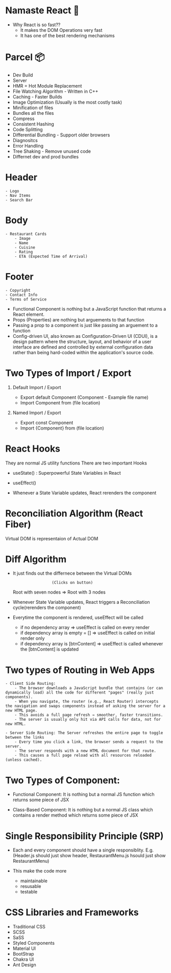 # Namaste React 🚀

- Why React is so fast??
  - It makes the DOM Operations very fast
  - It has one of the best rendering mechanisms

# Parcel 📦

- Dev Build
- Server
- HMR = Hot Module Replacement
- File Watching Algorithm - Written in C++
- Caching - Faster Builds
- Image Optimization (Usually is the most costly task)
- Minification of files
- Bundles all the files
- Compress
- Consistent Hashing
- Code Splitting
- Differential Bundling - Support older browsers
- Diagnositcs
- Error Handling
- Tree Shaking - Remove unused code
- Differnet dev and prod bundles

# Header

    - Logo
    - Nav Items
    - Search Bar

# Body

    - Restaurant Cards
        - Image
        - Name
        - Cuisine
        - Rating
        - ETA (Expected Time of Arrival)

# Footer

    - Copyright
    - Contact Info
    - Terms of Service

- Functional Component is nothing but a JavaScript function that returns a React element.
- Props (Properties) are nothing but arguements to that function
- Passing a prop to a component is just like passing an arguement to a function
- Config-driven UI, also known as Configuration-Driven UI (CDUI), is a design pattern where the structure, layout, and behavior of a user interface are defined and controlled by external configuration data rather than being hard-coded within the application's source code.

# Two Types of Import / Export

1. Default Import / Export

   - Export default Component (Component - Example file name)
   - Import Component from (file location)

2. Named Import / Export
   - Export const Component
   - Import {Component} from (file location)

# React Hooks

They are normal JS utility functions
There are two important Hooks

- useState() : Superpowerful State Variables in React
- useEffect()

- Whenever a State Variable updates, React rerenders the component

# Reconciliation Algorithm (React Fiber)

Virtual DOM is representaion of Actual DOM

# Diff Algorithm

- It just finds out the differnece between the Virtual DOMs

                       (Clicks on button)

  Root with seven nodes => Root with 3 nodes

- Whenever State Variable updates, React triggers a Reconciliation cycle(rerenders the component)

- Everytime the component is rendered, useEffect will be called
  - if no dependency array => useEffect is called on every render
  - if dependency array is empty = [] => useEffect is called on initial render only
  - if dependency array is [btnContent] => useEffect is called whenever the [btnContent] is updated

# Two types of Routing in Web Apps

    - Client Side Routing:
        - The browser downloads a JavaScript bundle that contains (or can dynamically load) all the code for different "pages" (really just components).
        - When you navigate, the router (e.g., React Router) intercepts the navigation and swaps components instead of asking the server for a new HTML page.
        - This avoids a full page refresh → smoother, faster transitions.
        - The server is usually only hit via API calls for data, not for new HTML. 
    
    - Server Side Routing: The Server refreshes the entire page to toggle between the links
        - Every time you click a link, the browser sends a request to the server.
        - The server responds with a new HTML document for that route.
        - This causes a full page reload with all resources reloaded (unless cached).

# Two Types of Component: 
  - Functional Component: It is nothing but a normal JS function which returns some piece of JSX

  - Class-Based Component: It is nothing but a normal JS class which contains a render method which returns some piece of JSX

# Single Responsibility Principle (SRP)
  - Each and every component should have a single responsiblity. E.g.(Header.js should just show header, RestaurantMenu.js hsould just show RestaurantMenu)

  - This make the code more 
    - maintainable
    - resusable
    - testable

# CSS Libraries and Frameworks
  - Traditional CSS
  - SCSS
  - SaSS
  - Styled Components
  - Material UI
  - BootStrap
  - Chakra UI
  - Ant Design